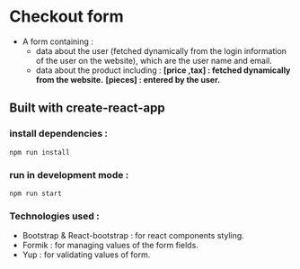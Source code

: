# Checkout form

- A form containing :
  - data about the user (fetched dynamically from the login information of the user on the website), which are the user name and email.
  - data about the product including :
    **[price ,tax] : fetched dynamically from the website.**
    **[pieces] : entered by the user.**

## Built with create-react-app

### install dependencies :

```
npm run install
```

### run in development mode :

```
npm run start
```

### Technologies used :

- Bootstrap & React-bootstrap : for react components styling.
- Formik : for managing values of the form fields.
- Yup : for validating values of form.
